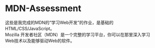 # MDN-Assessment
这些是我完成的MDN的“学习Web开发”的作业，是基础的HTML/CSS/JavaScript。<br>
Mozilla 开发者社区（MDN）是一个完整的学习平台，你可以在那里深入学习Web技术以及能够驱动Web的软件。
